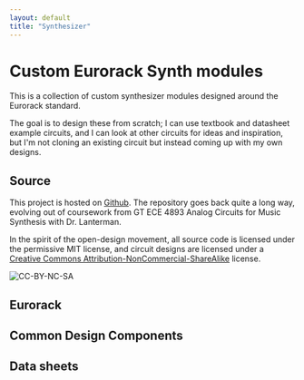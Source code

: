 ```yaml
---
layout: default
title: "Synthesizer"
---
```


# Custom Eurorack Synth modules

This is a collection of custom synthesizer modules designed around the Eurorack standard.

The goal is to design these from scratch; I can use textbook and datasheet example circuits, and I can look at other circuits for ideas and inspiration, but I'm not cloning an existing circuit but instead coming up with my own designs.

## Source

This project is hosted on [Github](https://github.com/rabidaudio/synthesizer). The repository goes back quite a long way, evolving out of coursework from GT ECE 4893 Analog Circuits for Music Synthesis with Dr. Lanterman.

In the spirit of the open-design movement, all source code is licensed under the permissive MIT license, and circuit designs are licensed under a [Creative Commons Attribution-NonCommercial-ShareAlike](http://creativecommons.org/licenses/by-nc-sa/4.0/) license.

![CC-BY-NC-SA](https://camo.githubusercontent.com/f05d4039b67688cfdf339d2a445ad686a60551f9891734c418f7096184de5fac/68747470733a2f2f692e6372656174697665636f6d6d6f6e732e6f72672f6c2f62792d6e632d73612f342e302f38387833312e706e67)

## Eurorack

## Common Design Components

## Data sheets
